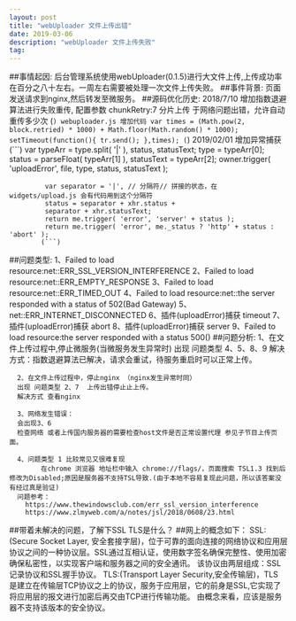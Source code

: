 ```yaml
---
layout: post
title: "webUploader 文件上传出错"
date: 2019-03-06
description: "webUploader 文件上传失败"
tag:
---
```


##事情起因:
        后台管理系统使用webUploader(0.1.5)进行大文件上传,上传成功率在百分之八十左右。一周左右需要被处理一次文件上传失败。
##事件背景:
    页面发送请求到nginx,然后转发至微服务。
##源码优化历史:
        2018/7/10 增加指数退避算法进行失败重传,
        配置参数 chunkRetry:7 分片上传 于网络问题出错，允许自动重传多少次
            (```)
            webuploader.js 增加代码
            var times = (Math.pow(2, block.retried) * 1000) + Math.floor(Math.random() * 1000);
            setTimeout(function(){
                tr.send();
            },times);
            (```)
        2019/02/01 增加异常捕获
            (```)
             var typeArr = type.split( '|' ), status, statusText;
             type = typeArr[0];
             status = parseFloat( typeArr[1] ),
             statusText = typeArr[2];
             owner.trigger( 'uploadError', file, type, status, statusText );

             var separator = '|', // 分隔符// 拼接的状态，在 widgets/upload.js 会有代码用到这个分隔符
             status = separator + xhr.status +
             separator + xhr.statusText;
             return me.trigger( 'error', 'server' + status );
             return me.trigger( 'error', me._status ? 'http' + status : 'abort' );
            (```)
##问题类型:
        1、Failed to load resource:net::ERR_SSL_VERSION_INTERFERENCE
        2、Failed to load resource:net::ERR_EMPTY_RESPONSE
        3、Failed to load resource:net::ERR_TIMED_OUT
        4、Failed to load resource:net::the server responded with a status of 502(Bad Gateway)
        5、net::ERR_INTERNET_DISCONNECTED
        6、插件(uploadError)捕获 timeout
        7、插件(uploadError)捕获 abort
        8、插件(uploadError)捕获 server
        9、Failed to load resource:the server responded with a status 500()
##问题分析:
      1、在文件上传过程中,停止微服务(当微服务发生异常时)
      出现 问题类型 4、5、8、9
      解决方式：指数退避算法已解决，请求会重试，待服务重启时可以正常上传。

      2、在文件上传过程中，停止nginx （nginx发生异常时同）
      出现 问题类型 2、7  上传出错停止止上传。
      解决方式 查看nginx

      3、网络发生错误：
      会出现3、6
      检查网络 或者上传国内服务器的需要检查host文件是否正常设置代理 参见子节目上传页面。

      4、问题类型 1 比较常见又很难复现
            在chrome 浏览器 地址栏中输入 chrome://flags/，页面搜索 TSL1.3 找到后修改为Disabled;原因是服务器不支持TSL导致.(由于本地不容易复现此问题，所以该答案没有经过真是验证)
      问题参考：
        https://www.thewindowsclub.com/err_ssl_version_interference
        https://www.zlmyweb.com/a/notes/jsl/2018/0608/23.html
##带着未解决的问题，了解下SSL TLS是什么？
##网上的概念如下：
SSL:(Secure Socket Layer, 安全套接字层)，位于可靠的面向连接的网络协议和应用层协议之间的一种协议层。SSL通过互相认证，使用数字签名确保完整性、使用加密确保私密性，以实现客户端和服务器之间的安全通讯。 该协议由两层组成：SSL记录协议和SSL握手协议。
TLS:(Transport Layer Security,安全传输层)，TLS 是建立在传输层TCP协议之上的协议，服务于应用层，它的前身是SSL,它实现了将应用层的报文进行加密后再交由TCP进行传输功能。
由概念来看，应该是服务器不支持该版本的安全协议。






